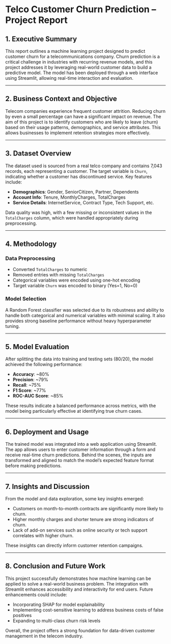 
# Telco Customer Churn Prediction – Project Report

## 1. Executive Summary

This report outlines a machine learning project designed to predict customer churn for a telecommunications company. Churn prediction is a critical challenge in industries with recurring revenue models, and this project addresses it by leveraging real-world customer data to build a predictive model. The model has been deployed through a web interface using Streamlit, allowing real-time interaction and evaluation.

---

## 2. Business Context and Objective

Telecom companies experience frequent customer attrition. Reducing churn by even a small percentage can have a significant impact on revenue. The aim of this project is to identify customers who are likely to leave (churn) based on their usage patterns, demographics, and service attributes. This allows businesses to implement retention strategies more effectively.

---

## 3. Dataset Overview

The dataset used is sourced from a real telco company and contains 7,043 records, each representing a customer. The target variable is `Churn`, indicating whether a customer has discontinued service. Key features include:

- **Demographics**: Gender, SeniorCitizen, Partner, Dependents
- **Account Info**: Tenure, MonthlyCharges, TotalCharges
- **Service Details**: InternetService, Contract Type, Tech Support, etc.

Data quality was high, with a few missing or inconsistent values in the `TotalCharges` column, which were handled appropriately during preprocessing.

---

## 4. Methodology

### Data Preprocessing

- Converted `TotalCharges` to numeric
- Removed entries with missing `TotalCharges`
- Categorical variables were encoded using one-hot encoding
- Target variable `Churn` was encoded to binary (Yes=1, No=0)

### Model Selection

A Random Forest classifier was selected due to its robustness and ability to handle both categorical and numerical variables with minimal scaling. It also provides strong baseline performance without heavy hyperparameter tuning.

---

## 5. Model Evaluation

After splitting the data into training and testing sets (80/20), the model achieved the following performance:

- **Accuracy**: ~80%
- **Precision**: ~79%
- **Recall**: ~75%
- **F1 Score**: ~77%
- **ROC-AUC Score**: ~85%

These results indicate a balanced performance across metrics, with the model being particularly effective at identifying true churn cases.

---

## 6. Deployment and Usage

The trained model was integrated into a web application using Streamlit. The app allows users to enter customer information through a form and receive real-time churn predictions. Behind the scenes, the inputs are transformed and aligned to match the model’s expected feature format before making predictions.

---

## 7. Insights and Discussion

From the model and data exploration, some key insights emerged:

- Customers on month-to-month contracts are significantly more likely to churn.
- Higher monthly charges and shorter tenure are strong indicators of churn.
- Lack of add-on services such as online security or tech support correlates with higher churn.

These insights can directly inform customer retention campaigns.

---

## 8. Conclusion and Future Work

This project successfully demonstrates how machine learning can be applied to solve a real-world business problem. The integration with Streamlit enhances accessibility and interactivity for end users. Future enhancements could include:

- Incorporating SHAP for model explainability
- Implementing cost-sensitive learning to address business costs of false positives
- Expanding to multi-class churn risk levels

Overall, the project offers a strong foundation for data-driven customer management in the telecom industry.

